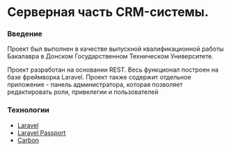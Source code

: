 # Серверная часть CRM-системы.

### Введение
Проект был выполнен в качестве выпускной квалификационной работы Бакалавра в Донском Государственном Техническом Университете.

Проект разработан на основании REST. Весь функционал построен на базе фреймворка Laravel. Проект также содержит отдельное приложение - панель администратора, которая позволяет редактировать роли, привелегии и пользователей

### Технологии 
- [Laravel](https://github.com/laravel/laravel.git)
- [Laravel Passport](https://github.com/laravel/passport.git)
- [Carbon](https://github.com/CarbonPHP/carbon.git)
